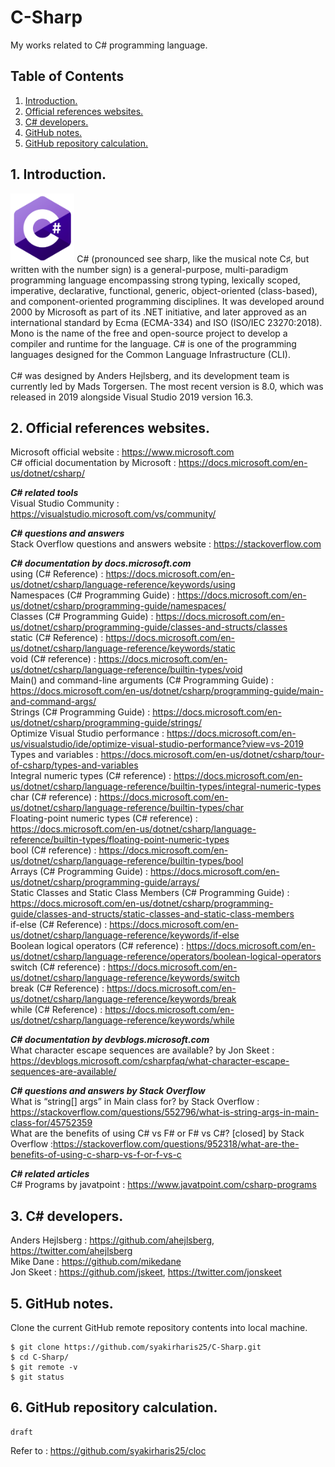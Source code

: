 # C-Sharp
My works related to C# programming language.

## Table of Contents
1. [Introduction.](#introduction)
2. [Official references websites.](#references)
3. [C# developers.](#developers)
4. [GitHub notes.](#github)
5. [GitHub repository calculation.](#calculation)

<a name="introduction"></a>
## 1. Introduction.
<img src="C_Sharp.png" height="110">
C# (pronounced see sharp, like the musical note C♯, but written with the number sign) is a general-purpose, multi-paradigm programming language encompassing strong typing, lexically scoped, imperative, declarative, functional, generic, object-oriented (class-based), and component-oriented programming disciplines. It was developed around 2000 by Microsoft as part of its .NET initiative, and later approved as an international standard by Ecma (ECMA-334) and ISO (ISO/IEC 23270:2018). Mono is the name of the free and open-source project to develop a compiler and runtime for the language. C# is one of the programming languages designed for the Common Language Infrastructure (CLI).
<br /><br />
C# was designed by Anders Hejlsberg, and its development team is currently led by Mads Torgersen. The most recent version is 8.0, which was released in 2019 alongside Visual Studio 2019 version 16.3.

<a name="references"></a>
## 2. Official references websites.
Microsoft official website : https://www.microsoft.com <br />
C# official documentation by Microsoft : https://docs.microsoft.com/en-us/dotnet/csharp/ <br />

**_C# related tools_** <br />
Visual Studio Community : https://visualstudio.microsoft.com/vs/community/ <br />

**_C# questions and answers_** <br />
Stack Overflow questions and answers website : https://stackoverflow.com

**_C# documentation by docs.microsoft.com_** <br />
using (C# Reference) : https://docs.microsoft.com/en-us/dotnet/csharp/language-reference/keywords/using <br />
Namespaces (C# Programming Guide) : https://docs.microsoft.com/en-us/dotnet/csharp/programming-guide/namespaces/ <br />
Classes (C# Programming Guide) : https://docs.microsoft.com/en-us/dotnet/csharp/programming-guide/classes-and-structs/classes <br />
static (C# Reference) : https://docs.microsoft.com/en-us/dotnet/csharp/language-reference/keywords/static <br />
void (C# reference) : https://docs.microsoft.com/en-us/dotnet/csharp/language-reference/builtin-types/void <br />
Main() and command-line arguments (C# Programming Guide) : https://docs.microsoft.com/en-us/dotnet/csharp/programming-guide/main-and-command-args/ <br />
Strings (C# Programming Guide) : https://docs.microsoft.com/en-us/dotnet/csharp/programming-guide/strings/ <br />
Optimize Visual Studio performance : https://docs.microsoft.com/en-us/visualstudio/ide/optimize-visual-studio-performance?view=vs-2019 <br />
Types and variables : https://docs.microsoft.com/en-us/dotnet/csharp/tour-of-csharp/types-and-variables <br />
Integral numeric types (C# reference) : https://docs.microsoft.com/en-us/dotnet/csharp/language-reference/builtin-types/integral-numeric-types <br />
char (C# reference) : https://docs.microsoft.com/en-us/dotnet/csharp/language-reference/builtin-types/char <br />
Floating-point numeric types (C# reference) : https://docs.microsoft.com/en-us/dotnet/csharp/language-reference/builtin-types/floating-point-numeric-types <br />
bool (C# reference) : https://docs.microsoft.com/en-us/dotnet/csharp/language-reference/builtin-types/bool <br />
Arrays (C# Programming Guide) : https://docs.microsoft.com/en-us/dotnet/csharp/programming-guide/arrays/ <br />
Static Classes and Static Class Members (C# Programming Guide) : https://docs.microsoft.com/en-us/dotnet/csharp/programming-guide/classes-and-structs/static-classes-and-static-class-members <br />
if-else (C# Reference) : https://docs.microsoft.com/en-us/dotnet/csharp/language-reference/keywords/if-else <br />
Boolean logical operators (C# reference) : https://docs.microsoft.com/en-us/dotnet/csharp/language-reference/operators/boolean-logical-operators <br />
switch (C# reference) : https://docs.microsoft.com/en-us/dotnet/csharp/language-reference/keywords/switch <br />
break (C# Reference) : https://docs.microsoft.com/en-us/dotnet/csharp/language-reference/keywords/break <br />
while (C# Reference) : https://docs.microsoft.com/en-us/dotnet/csharp/language-reference/keywords/while <br />

**_C# documentation by devblogs.microsoft.com_** <br />
What character escape sequences are available? by Jon Skeet : https://devblogs.microsoft.com/csharpfaq/what-character-escape-sequences-are-available/ <br />

**_C# questions and answers by Stack Overflow_** <br />
What is “string[] args” in Main class for? by Stack Overflow : https://stackoverflow.com/questions/552796/what-is-string-args-in-main-class-for/45752359 <br />
What are the benefits of using C# vs F# or F# vs C#? [closed] by Stack Overflow :https://stackoverflow.com/questions/952318/what-are-the-benefits-of-using-c-sharp-vs-f-or-f-vs-c <br />

**_C# related articles_** <br />
C# Programs by javatpoint : https://www.javatpoint.com/csharp-programs <br />

<a name="developers"></a>
## 3. C# developers.
Anders Hejlsberg : https://github.com/ahejlsberg, https://twitter.com/ahejlsberg <br />
Mike Dane : https://github.com/mikedane <br />
Jon Skeet : https://github.com/jskeet, https://twitter.com/jonskeet <br />
 
<a name="github"></a>
## 5. GitHub notes.
Clone the current GitHub remote repository contents into local machine.
```
$ git clone https://github.com/syakirharis25/C-Sharp.git
$ cd C-Sharp/
$ git remote -v
$ git status
```

<a name="calculation"></a>
## 6. GitHub repository calculation.
```
draft
```
Refer to : https://github.com/syakirharis25/cloc
